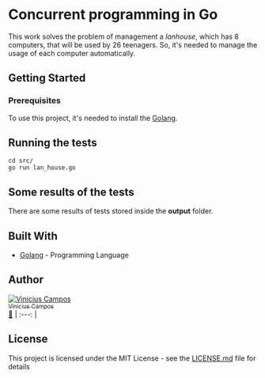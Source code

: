 # Concurrent programming in Go

This work solves the problem of management a *lanhouse*, which has 8 computers, that will be used by 26 teenagers. So, it's needed to manage the usage of each computer automatically. 

## Getting Started

### Prerequisites

To use this project, it's needed to install the [Golang](https://golang.org/dl/).

## Running the tests

```
cd src/
go run lan_house.go
```

## Some results of the tests

There are some results of tests stored inside the **output** folder.

## Built With

* [Golang](https://golang.org/) - Programming Language

## Author

[![Vinicius Campos](https://avatars.githubusercontent.com/Vinihcampos?s=100)<br /><sub>Vinicius Campos</sub>](http://lattes.cnpq.br/4806707968253342)<br />[👀](https://github.com/vinihcampos/concurrent-programming/commits?author=Vinihcampos)
| :---: | 

## License

This project is licensed under the MIT License - see the [LICENSE.md](../LICENSE) file for details

